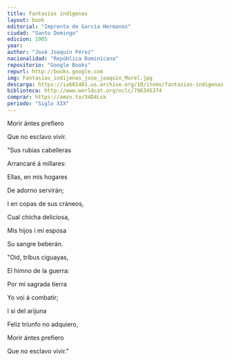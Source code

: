 ```yaml
---
title: Fantasías indígenas
layout: book
editorial: "Imprenta de García Hermanos"
ciudad: "Santo Domingo"
edicion: 1905
year: 
author: "José Joaquín Pérez"
nacionalidad: "República Dominicana"
repositorio: "Google Books"
repurl: http://books.google.com
img: Fantasías_indijenas_jose_joaquin_Morel.jpg
descarga: https://ia601401.us.archive.org/10/items/fantasias-indigenas-jose-joaquin-perez/Fantas%C3%ADas%20ind%C3%ADgenas%20-%20Jos%C3%A9%20Joaqu%C3%ADn%20P%C3%A9rez.pdf
biblioteca: http://www.worldcat.org/oclc/796345374
comprar: https://amzn.to/34D4Lsk
periodo: "Siglo XIX"
---
```

 

Morir ántes prefiero
 
Que no esclavo vivir.
 
"Sus rubias cabelleras
 
Arrancaré á millares:
 
Ellas, en mis hogares
 
De adorno servirán; 
 
I en copas de sus cráneos, 
 
Cual chicha deliciosa, 
 
Mis hijos i mi esposa
 
Su sangre beberán.
 
 
"Oid, tríbus ciguayas, 
 
El himno de la guerra: 
 
Por mi sagrada tierra
 
Yo voi á combatir; 
 
I si del arijuna
 
Feliz triunfo no adquiero, 
 
Morir ántes prefiero 
 
Que no esclavo vivir."
